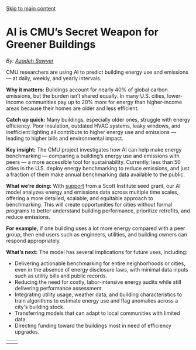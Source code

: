 [Skip to main content](https://www.cmu.edu/work-that-matters/energy-innovation/ai-cmus-secret-weapon-greener-buildings#main-content)

# AI is CMU’s Secret Weapon for Greener Buildings

_By:_ [_Azadeh Sawyer_](https://www.architecture.cmu.edu/profiles/azadeh-o-sawyer)

CMU researchers are using AI to predict building energy use and emissions — at daily, weekly, and yearly intervals.

**Why it matters:** Buildings account for nearly 40% of global carbon emissions, but the burden isn’t shared equally. In many U.S. cities, lower-income communities pay up to 20% more for energy than higher-income areas because their homes are older and less efficient.

**Catch up quick:** Many buildings, especially older ones, struggle with energy efficiency. Poor insulation, outdated HVAC systems, leaky windows, and inefficient lighting all contribute to higher energy use and emissions — leading to higher bills and environmental impact.

**Key insight:** The CMU project investigates how AI can help make energy benchmarking — comparing a building’s energy use and emissions with peers — a more accessible tool for sustainability. Currently, less than 50 cities in the U.S. deploy energy benchmarking to reduce emissions, and just a fraction of them make annual benchmarking data available to the public.

**What we’re doing:** With [support](https://energy.cmu.edu/news/2024/12/02-seed-grant-spotlight.html) from a Scott Institute seed grant, our AI model analyzes energy and emissions data across multiple time scales, offering a more detailed, scalable, and equitable approach to benchmarking. This will create opportunities for cities without formal programs to better understand building performance, prioritize retrofits, and reduce emissions.

**For example,** if one building uses a lot more energy compared with a peer group, then end users such as engineers, utilities, and building owners can respond appropriately.

**What’s next:** The model has several implications for future uses, including:

- Delivering actionable benchmarking for entire neighborhoods or cities, even in the absence of energy disclosure laws, with minimal data inputs such as utility bills and public records.
- Reducing the need for costly, labor-intensive energy audits while still delivering performance assessment.
- Integrating utility usage, weather data, and building characteristics to train algorithms to estimate energy use and flag anomalies across a city's building stock.
- Transferring models that can adapt to local communities with limited data.
- Directing funding toward the buildings most in need of efficiency upgrades.

|     |     |
| --- | --- |
|  |  |
